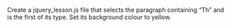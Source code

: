Create a jquery_lesson.js file that selects the paragraph containing “Th” and is the first of its type. Set its background colour to yellow.